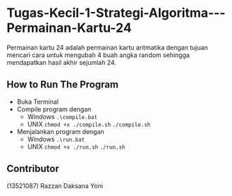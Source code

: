 # Tugas-Kecil-1-Strategi-Algoritma---Permainan-Kartu-24
Permainan kartu 24 adalah permainan kartu aritmatika dengan tujuan mencari cara untuk mengubah 4 buah angka random sehingga mendapatkan hasil akhir sejumlah 24.

## How to Run The Program
- Buka Terminal
- Compile program dengan
    - Windows
        ```.\compile.bat```
    - UNIX
        ```chmod +x ./compile.sh```
        ```./compile.sh```
- Menjalankan program dengan
    - Windows
        ```.\run.bat```
    - UNIX
        ```chmod +x ./run.sh```
        ```./run.sh```

## Contributor
(13521087) Razzan Daksana Yoni